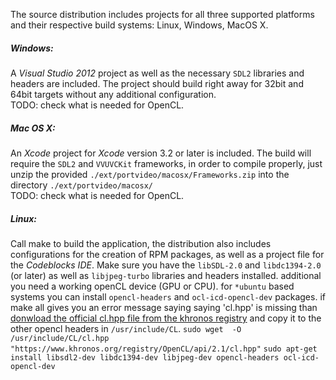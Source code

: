 
The source distribution includes projects for all three supported platforms and their respective build systems: Linux, Windows, MacOS X.

##### Windows:
A *Visual Studio 2012* project as well as the necessary `SDL2` libraries and headers are included. The project should build right away for 32bit and 64bit targets without any additional configuration.   
TODO: check what is needed for OpenCL.

##### Mac OS X:
An *Xcode* project for *Xcode* version 3.2 or later is included. The build will require the `SDL2` and `VVUVCKit` frameworks, in order to compile properly, just unzip the provided `./ext/portvideo/macosx/Frameworks.zip` into the directory `./ext/portvideo/macosx/`   
TODO: check what is needed for OpenCL.

##### Linux:
Call make to build the application, the distribution also includes configurations for the creation of RPM packages, as well as a project file for the *Codeblocks IDE*. Make sure you have the `libSDL-2.0` and `libdc1394-2.0` (or later) as well as `libjpeg-turbo` libraries and headers installed.
additional you need a working openCL device (GPU or CPU). for `*ubuntu` based systems you can install `opencl-headers` and `ocl-icd-opencl-dev` packages. if make all gives you an error message saying saying 'cl.hpp' is missing than [donwload the official cl.hpp file from the khronos registry](https://www.khronos.org/registry/OpenCL/api/2.1/cl.hpp) and copy it to the other opencl headers in `/usr/include/CL`.  `sudo wget  -O /usr/include/CL/cl.hpp "https://www.khronos.org/registry/OpenCL/api/2.1/cl.hpp" `
`sudo apt-get install libsdl2-dev libdc1394-dev libjpeg-dev opencl-headers ocl-icd-opencl-dev`
